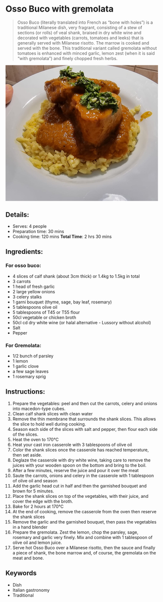 # Osso Buco with gremolata

> Osso Buco (literally translated into French as “bone with holes”) is a traditional Milanese dish, very fragrant, consisting of a stew of sections (or rolls) of veal shank, braised in dry white wine and decorated with vegetables (carrots, tomatoes and leeks) that is generally served with Milanese risotto. The marrow is cooked and served with the bone.
> This traditional variant called gremolata without tomatoes is enhanced with minced garlic, lemon zest (when it is said “with gremolata”) and finely chopped fresh herbs. 

![Osso Buco with gremolata](https://github.com/anamorph/recettes/blob/main/photos/fr-plat-osso_buco_a_la_gremolata-01.jpg?raw=true)

## Details:
* Serves: 4 people
* Preparation time: 30 mins
* Cooking time: 120 mins
**Total Time**: 2 hrs 30 mins

## Ingredients:
### For osso buco:
* 4 slices of calf shank (about 3cm thick) or 1.4kg to 1.5kg in total
* 3 carrots
* 1 head of fresh garlic
* 2 large yellow onions
* 3 celery stalks
* 1 garni bouquet (thyme, sage, bay leaf, rosemary)
* 5 tablespoons olive oil
* 5 tablespoons of T45 or T55 flour
* 50cl vegetable or chicken broth
* 50cl cd dry white wine (or halal alternative - Lussory without alcohol)
* Salt
* Pepper

### For Gremolata:
* 1/2 bunch of parsley
* 1 lemon 
* 1 garlic clove
* a few sage leaves
* 1 rosemary sprig


## Instructions:
1. Prepare the vegetables: peel and then cut the carrots, celery and onions into macedon-type cubes. 
1. Clean calf shank slices with clean water
1. Remove the thin membrane that surrounds the shank slices. This allows the slice to hold well during cooking.
1. Season each side of the slices with salt and pepper, then flour each side of the slices.
1. Heat the oven to 170°C
1. Heat your cast iron casserole with 3 tablespoons of olive oil
1. Color the shank slices once the casserole has reached temperature, then set aside.
1. Deglaze the casserole with dry white wine, taking care to remove the juices with your wooden spoon on the bottom and bring to the boil.
1. After a few minutes, reserve the juice and pour it over the meat
1. Saute the carrots, onions and celery in the casserole with 1 tablespoon of olive oil and season
1. Add the garlic head cut in half and then the garnished bouquet and brown for 5 minutes.
1. Place the shank slices on top of the vegetables, with their juice, and cover the edge with the broth.
1. Bake for 2 hours at 170°C
1. At the end of cooking, remove the casserole from the oven then reserve the shank slices
1. Remove the garlic and the garnished bouquet, then pass the vegetables in a hand blender
1. Prepare the gremolata. Zest the lemon, chop the parsley, sage, rosemary and garlic very finely. Mix and combine with 1 tablespoon of olive oil and lemon juice.
1. Serve hot Osso Buco over a Milanese risotto, then the sauce and finally a piece of shank, the bone marrow and, of course, the gremolata on the meat and bone.

## Keywords
* Dish
* Italian gastronomy
* Traditional